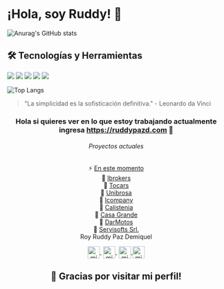 # ¡Hola, soy Ruddy! 👋

![Anurag's GitHub stats](https://github-readme-stats.vercel.app/api?username=anuraghazra&theme=dark&show_icons=true)

## 🛠 Tecnologías y Herramientas
![](https://img.shields.io/badge/Code-JavaScript-yellow)
![](https://img.shields.io/badge/Code-Java-white)
![](https://img.shields.io/badge/Code-JavaScript-yellow)
![](https://img.shields.io/badge/Tools-React-blue)
![](https://img.shields.io/badge/Deploy-Docker-blue)


 ![Top Langs](https://github-readme-stats.vercel.app/api/top-langs/?username=anuraghazra&layout=compact)

> "La simplicidad es la sofisticación definitiva." - Leonardo da Vinci

 
<div  align="center">
 
 ### Hola si quieres ver en lo que estoy trabajando actualmente ingresa <a href="https://ruddypazd.com" >https://ruddypazd.com</a> 👋
 
 
  ###### Proyectos actuales
 <div>
 ⚡  <a href="https://ruddypazd.com/">En este momento</a>
 </div>
 <div>
 🔭 <a href="https://demo.ibrokers.cloud/">Ibrokers</a> 
 </div>
 <div>
  🔭 <a href="https://tocars.ibrokers.cloud/">Tocars</a>
 </div>
 <div>
  🔭 <a href="https://www.unibrosa.net.bo/">Unibrosa</a>
 </div>
 <div>
  🔭 <a href="https://icompany.segurosmsc.com/">Icompany</a>
 </div>
 <div>
  🔭 <a href="https://calisteniabolivia.com/">Calistenia</a>
 </div>
 <div>
  🔭 <a href="https://casagrande.servisofts.com/">Casa Grande</a>
 </div>
 <div>
  🔭 <a href="https://darmotos.servisofts.com/">DarMotos</a>
 </div>
 <div>
  🔭 <a href="https://servisofts.com/">Servisofts Srl.</a>
 </div>
 
 
 <div>
  Roy Ruddy Paz Demiquel
  </div>
  
  <p align="center">
   <a href="https://www.twitch.tv/ruddypazd" target="blank" style='margin-right:4px'>
    <img align="center" src="https://cdn.jsdelivr.net/npm/simple-icons@3.0.1/icons/twitch.svg" alt="midudev" height="28px" width="28px" />
  </a>
   <a href="https://youtube.com/ruddypazd" target="blank" style='margin-right:4px'>
    <img align="center" src="https://cdn.jsdelivr.net/npm/simple-icons@3.0.1/icons/youtube.svg" alt="midudev" height="28px" width="28px" />
  </a>
  <a href="https://instagram.com/ruddypazd" target="blank">
    <img align="center" src="https://cdn.jsdelivr.net/npm/simple-icons@3.0.1/icons/instagram.svg" alt="midu.dev" height="28px" width="28px" />
  </a>
  <a href="https://twitter.com/ruddypazd" target="blank">
    <img align="center" src="https://cdn.jsdelivr.net/npm/simple-icons@3.0.1/icons/twitter.svg" alt="midudev" height="28px" width="28px" />
  </a>
</p>
<div>


 ## 🙏 Gracias por visitar mi perfil!

<!--
**ruddypazd/ruddypazd** is a ✨ _special_ ✨ repository because its `README.md` (this file) appears on your GitHub profile.

Here are some ideas to get you started:

- 🔭 I’m currently working on ...
- 🌱 I’m currently learning ...
- 👯 I’m looking to collaborate on ...
- 🤔 I’m looking for help with ...
- 💬 Ask me about ...
- 📫 How to reach me: ...
- 😄 Pronouns: ...
- ⚡ Fun fact: ...
-->
